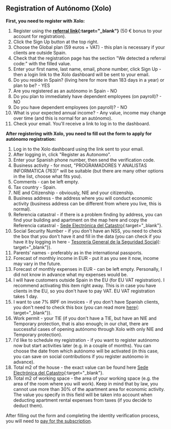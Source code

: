 ## Registration of Autónomo (Xolo)

**First, you need to register with Xolo:**

1. Register using the **[referral link](https://bit.ly/xolo-signup-free-renta){:target="_blank"}** (50 € bonus to
   your account for registration).
2. Click the Sign Up button at the top right.
3. Choose the Global plan (59 euros + VAT) - this plan is necessary if your clients are outside Spain.
4. Check that the registration page has the section "We detected a referral code:" with the filled value.
5. Enter your first name, last name, email, phone number, click Sign Up - then a login link to the Xolo dashboard will be
   sent to your email.
6. Do you reside in Spain? (living here for more than 183 days in a year) or plan to be? - YES
7. Are you registered as an autónomo in Spain - NO
8. Do you plan to immediately have dependent employees (on payroll)? - NO
9. Do you have dependent employees (on payroll)? - NO
10. What is your expected annual income? - Any value, income may change over time (and this is normal for an autónomo).
11. Check your email. You'll receive a link to log in to the dashboard.

**After registering with Xolo, you need to fill out the form to apply for autónomo registration:**

1. Log in to the Xolo dashboard using the link sent to your email.
2. After logging in, click "Register as Autonomo".
3. Enter your Spanish phone number, then send the verification code.
4. Business activity - for most, "PROGRAMADORES Y ANALISTAS INFORMATICA (763)" will be suitable (but there are many
   other options in the list, choose what fits you).
5. Comments - can be left empty.
6. Tax country - Spain.
7. NIE and Citizenship - obviously, NIE and your citizenship.
8. Business address - the address where you will conduct economic activity (business address can be different from where
   you live, this is normal).
9. Referencia catastral - if there is a problem finding by address, you can find your building and apartment on the map
   here and copy the Referencia catastral -
   [Sede Electrónica del Catastro](https://www1.sedecatastro.gob.es/cartografia/mapa.aspx){:target="_blank"}.
10. Social Security Number - if you don't have an NSS, you need to check the box that you don't have it and fill in the
    data (you can check if you have it by logging in here -
    [Tesorería General de la Seguridad Social](https://portal.seg-social.gob.es/wps/portal/importass/importass/bienvenida){:
    target="_blank"}).
11. Parents' names - preferably as in the international passports.
12. Forecast of monthly income in EUR - put it as you see it now, income may vary in the future.
13. Forecast of monthly expenses in EUR - can be left empty. Personally, I did not know in advance what my expenses
    would be.
14. I will have customers outside Spain in the EU (for EU VAT registration). I recommend activating this item right
    away. This is in case you have clients in the EU, so you don't have to pay VAT. EU VAT registration takes 1 day.
15. I want to use 7% IRPF on invoices - if you don't have Spanish clients, you don't need to check this box (you can
    read more
    [here](https://www.xolo.io/es-en/faq/xolo-spain/category/platform/article/can-i-make-invoices-with-7-irpf-personal-income-tax-withhold){:
    target="_blank"}).
16. Work permit - your TIE (if you don't have a TIE, but have an NIE and Temporary protection, that is also enough; in
    our chat, there are successful cases of opening autónomo through Xolo with only NIE and Temporary protection).
17. I'd like to schedule my registration - if you want to register autónomo now but start activities later (e.g. in a
    couple of months). You can choose the date from which autónomo will be activated (in this case, you can save on
    social contributions if you register autónomo in advance).
18. Total m2 of the house - the exact value can be found
    here [Sede Electrónica del Catastro](https://www1.sedecatastro.gob.es/cartografia/mapa.aspx){:target="_blank"}.
19. Total m2 of working space - the area of your working space (e.g. the area of the room where you will work). Keep in
    mind that by law, you cannot use more than 30% of the apartment area for economic activity. The value you specify in
    this field will be taken into account when deducting apartment rental expenses from taxes (if you decide to deduct
    them).

After filling out the form and completing the identity verification process, you will need
to [pay for the subscription](#subscription-payment).
